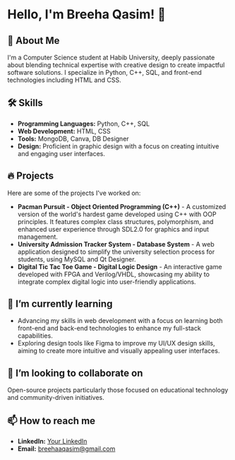 # Hello, I'm Breeha Qasim! 👋

## 🚀 About Me
I'm a Computer Science student at Habib University, deeply passionate about blending technical expertise with creative design to create impactful software solutions. I specialize in Python, C++, SQL, and front-end technologies including HTML and CSS.

## 🛠 Skills
- **Programming Languages:** Python, C++, SQL
- **Web Development:** HTML, CSS
- **Tools:** MongoDB, Canva, DB Designer
- **Design:** Proficient in graphic design with a focus on creating intuitive and engaging user interfaces.

## 🔥 Projects
Here are some of the projects I've worked on:
- **Pacman Pursuit - Object Oriented Programming (C++)** - A customized version of the world's hardest game developed using C++ with OOP principles. It features complex class structures, polymorphism, and enhanced user experience through SDL2.0 for graphics and input management.
- **University Admission Tracker System - Database System** - A web application designed to simplify the university selection process for students, using MySQL and Qt Designer.
- **Digital Tic Tac Toe Game - Digital Logic Design** - An interactive game developed with FPGA and Verilog/VHDL, showcasing my ability to integrate complex digital logic into user-friendly applications.

## 🌱 I’m currently learning
- Advancing my skills in web development with a focus on learning both front-end and back-end technologies to enhance my full-stack capabilities.
- Exploring design tools like Figma to improve my UI/UX design skills, aiming to create more intuitive and visually appealing user interfaces.

## 👯 I’m looking to collaborate on
Open-source projects particularly those focused on educational technology and community-driven initiatives.

## 📫 How to reach me
- **LinkedIn:** [Your LinkedIn](https://www.linkedin.com/in/yourprofile)
- **Email:** breehaaqasim@gmail.com

